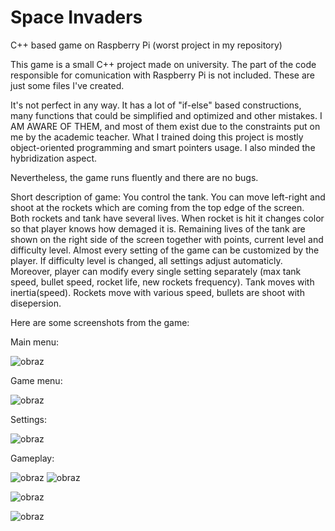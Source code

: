 # Space Invaders 
C++ based game on Raspberry Pi (worst project in my repository)

This game is a small C++ project made on university. The part of the code responsible for comunication with Raspberry Pi is not included. These are just some files I've created. 

It's not perfect in any way. It has a lot of "if-else" based constructions, many functions that could be simplified and optimized and other mistakes. I AM AWARE OF THEM, and most of them exist due to the constraints put on me by the academic teacher.  What I trained doing this project is mostly object-oriented programming and smart pointers usage. I also minded the hybridization aspect. 

Nevertheless, the game runs fluently and there are no bugs.

Short description of game:
You control the tank. You can move left-right and shoot at the rockets which are coming from the top edge of the screen. Both rockets and tank have several lives. When rocket is hit it changes color so that player knows how demaged it is. Remaining lives of the tank are shown on the right side of the screen together with points, current level and difficulty level. Almost every setting of the game can be customized by the player. If difficulty level is changed, all settings adjust automaticly. Moreover, player can modify every single setting separately (max tank speed, bullet speed, rocket life, new rockets frequency). Tank moves with inertia(speed). Rockets move with various speed, bullets are shoot with disepersion.

Here are some screenshots from the game:

Main menu:

![obraz](https://user-images.githubusercontent.com/37239354/115139638-436e2400-a033-11eb-97e6-818d2ae8e0fd.png)

Game menu:

![obraz](https://user-images.githubusercontent.com/37239354/115139658-639de300-a033-11eb-8b3c-37e07bff3d28.png)

Settings:

![obraz](https://user-images.githubusercontent.com/37239354/115139678-85976580-a033-11eb-953f-9017135fe5af.png)

Gameplay:

![obraz](https://user-images.githubusercontent.com/37239354/115139707-ad86c900-a033-11eb-9400-6552faace5fe.png)
![obraz](https://user-images.githubusercontent.com/37239354/115140345-1459b180-a037-11eb-9298-4c7cc3bf8d5f.png)

![obraz](https://user-images.githubusercontent.com/37239354/115140356-220f3700-a037-11eb-8efd-9bf7a293d9a7.png)

![obraz](https://user-images.githubusercontent.com/37239354/115140366-30f5e980-a037-11eb-9bf7-2ae14dd35498.png)
